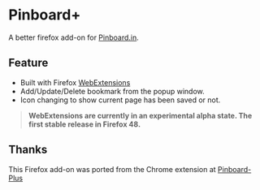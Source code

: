 Pinboard+
=========

A better firefox add-on for [Pinboard.in](http://pinboard.in).

Feature
-------

* Built with Firefox [WebExtensions](https://developer.mozilla.org/en-US/Add-ons/WebExtensions)
* Add/Update/Delete bookmark from the popup window.
* Icon changing to show current page has been saved or not.

> **WebExtensions are currently in an experimental alpha state. The first stable release in Firefox 48.**

Thanks
------

This Firefox add-on was ported from the Chrome extension at [Pinboard-Plus](https://github.com/clvrobj/Pinboard-Plus)
